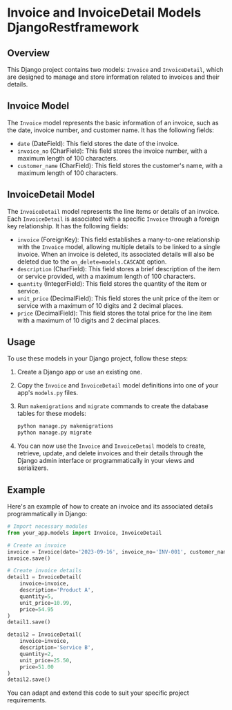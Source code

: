 # Invoice and InvoiceDetail Models DjangoRestframework

## Overview

This Django project contains two models: `Invoice` and `InvoiceDetail`, which are designed to manage and store information related to invoices and their details.

## Invoice Model

The `Invoice` model represents the basic information of an invoice, such as the date, invoice number, and customer name. It has the following fields:

- `date` (DateField): This field stores the date of the invoice.
- `invoice_no` (CharField): This field stores the invoice number, with a maximum length of 100 characters.
- `customer_name` (CharField): This field stores the customer's name, with a maximum length of 100 characters.

## InvoiceDetail Model

The `InvoiceDetail` model represents the line items or details of an invoice. Each `InvoiceDetail` is associated with a specific `Invoice` through a foreign key relationship. It has the following fields:

- `invoice` (ForeignKey): This field establishes a many-to-one relationship with the `Invoice` model, allowing multiple details to be linked to a single invoice. When an invoice is deleted, its associated details will also be deleted due to the `on_delete=models.CASCADE` option.
- `description` (CharField): This field stores a brief description of the item or service provided, with a maximum length of 100 characters.
- `quantity` (IntegerField): This field stores the quantity of the item or service.
- `unit_price` (DecimalField): This field stores the unit price of the item or service with a maximum of 10 digits and 2 decimal places.
- `price` (DecimalField): This field stores the total price for the line item with a maximum of 10 digits and 2 decimal places.

## Usage

To use these models in your Django project, follow these steps:

1. Create a Django app or use an existing one.
2. Copy the `Invoice` and `InvoiceDetail` model definitions into one of your app's `models.py` files.
3. Run `makemigrations` and `migrate` commands to create the database tables for these models:

   ```bash
   python manage.py makemigrations
   python manage.py migrate
   ```

4. You can now use the `Invoice` and `InvoiceDetail` models to create, retrieve, update, and delete invoices and their details through the Django admin interface or programmatically in your views and serializers.

## Example

Here's an example of how to create an invoice and its associated details programmatically in Django:

```python
# Import necessary modules
from your_app.models import Invoice, InvoiceDetail

# Create an invoice
invoice = Invoice(date='2023-09-16', invoice_no='INV-001', customer_name='John Doe')
invoice.save()

# Create invoice details
detail1 = InvoiceDetail(
    invoice=invoice,
    description='Product A',
    quantity=5,
    unit_price=10.99,
    price=54.95
)
detail1.save()

detail2 = InvoiceDetail(
    invoice=invoice,
    description='Service B',
    quantity=2,
    unit_price=25.50,
    price=51.00
)
detail2.save()
```

You can adapt and extend this code to suit your specific project requirements.
